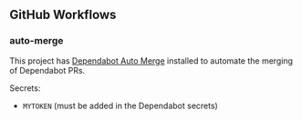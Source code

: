## GitHub Workflows

### auto-merge

This project has [Dependabot Auto Merge](https://github.com/marketplace/actions/dependabot-auto-merge) installed to automate the merging of Dependabot PRs.

Secrets:

- `MYTOKEN` (must be added in the Dependabot secrets)
